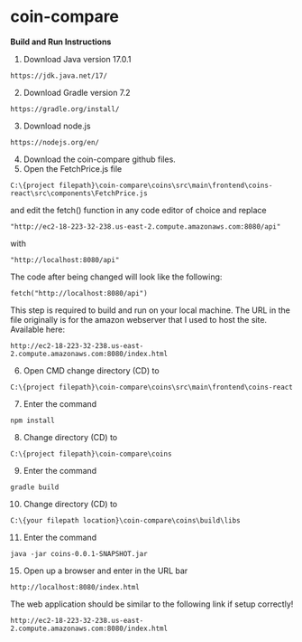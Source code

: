 # coin-compare

**Build and Run Instructions**

1. Download Java version 17.0.1
```
https://jdk.java.net/17/
```
2. Download Gradle version 7.2
```
https://gradle.org/install/
```
3. Download node.js
```
https://nodejs.org/en/
```
4. Download the coin-compare github files.
5. Open the FetchPrice.js file
```
C:\{project filepath}\coin-compare\coins\src\main\frontend\coins-react\src\components\FetchPrice.js 
```
and edit the fetch() function in any code editor of choice and replace
```
"http://ec2-18-223-32-238.us-east-2.compute.amazonaws.com:8080/api"
```
with
```
"http://localhost:8080/api"
```

The code after being changed will look like the following:
```
fetch("http://localhost:8080/api")
```
This step is required to build and run on your local machine. The URL in the file originally is for the
amazon webserver that I used to host the site. Available here:
```
http://ec2-18-223-32-238.us-east-2.compute.amazonaws.com:8080/index.html
```
6. Open CMD change directory (CD) to 
```
C:\{project filepath}\coin-compare\coins\src\main\frontend\coins-react
```
7. Enter the command
```
npm install
```
8. Change directory (CD) to 
```
C:\{project filepath}\coin-compare\coins
```
9. Enter the command
```
gradle build
```
10. Change directory (CD) to 
```
C:\{your filepath location}\coin-compare\coins\build\libs
```
11. Enter the command
```
java -jar coins-0.0.1-SNAPSHOT.jar
```
15. Open up a browser and enter in the URL bar
```  
http://localhost:8080/index.html
```
The web application should be similar to the following link if setup correctly!
```
http://ec2-18-223-32-238.us-east-2.compute.amazonaws.com:8080/index.html
```
